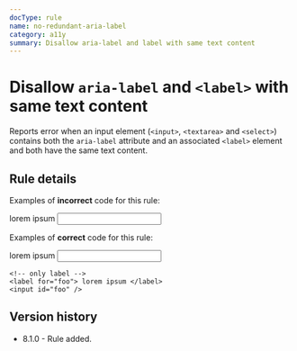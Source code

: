 ```yaml
---
docType: rule
name: no-redundant-aria-label
category: a11y
summary: Disallow aria-label and label with same text content
---
```


# Disallow `aria-label` and `<label>` with same text content

Reports error when an input element (`<input>`, `<textarea>` and `<select>`) contains both the `aria-label` attribute and an associated `<label>` element and both have the same text content.

## Rule details

Examples of **incorrect** code for this rule:

<validate name="incorrect" rules="no-redundant-aria-label">
    <label for="foo"> lorem ipsum </label>
    <input id="foo" aria-label="lorem ipsum" />
</validate>

Examples of **correct** code for this rule:

<validate name="correct" rules="no-redundant-aria-label">
    <!-- different texts -->
    <label for="foo"> lorem ipsum </label>
    <input id="foo" aria-label="screenreader text" />

    <!-- only label -->
    <label for="foo"> lorem ipsum </label>
    <input id="foo" />

</validate>

## Version history

- 8.1.0 - Rule added.
